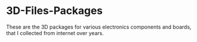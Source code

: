 # 3D-Files-Packages
These are the 3D packages for various electronics components and boards, that I collected from internet over years.
